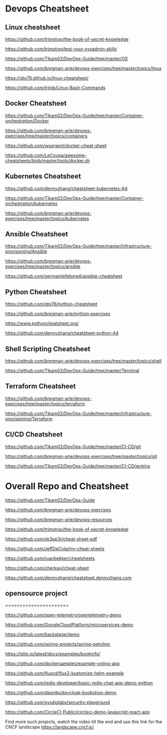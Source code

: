 Devops Cheatsheet
=================

Linux cheatsheet
------------------

https://github.com/trimstray/the-book-of-secret-knowledge

https://github.com/trimstray/test-your-sysadmin-skills

https://github.com/Tikam02/DevOps-Guide/tree/master/OS

https://github.com/bregman-arie/devops-exercises/tree/master/topics/linux

https://gto76.github.io/linux-cheatsheet/

https://github.com/trinib/Linux-Bash-Commands


Docker Cheatsheet
-------------------

https://github.com/Tikam02/DevOps-Guide/tree/master/Container-orchestration/Docker

https://github.com/bregman-arie/devops-exercises/tree/master/topics/containers

https://github.com/wsargent/docker-cheat-sheet

https://github.com/LeCoupa/awesome-cheatsheets/blob/master/tools/docker.sh


Kubernetes Cheatsheet
---------------------

https://github.com/dennyzhang/cheatsheet-kubernetes-A4

https://github.com/Tikam02/DevOps-Guide/tree/master/Container-orchestration/kubernetes

https://github.com/bregman-arie/devops-exercises/tree/master/topics/kubernetes


Ansible Cheatsheet
-------------------

https://github.com/Tikam02/DevOps-Guide/tree/master/Infrastructure-provisioning/Ansible

https://github.com/bregman-arie/devops-exercises/tree/master/topics/ansible

https://github.com/germainlefebvre4/ansible-cheatsheet


Python Cheatsheet
------------------
https://github.com/gto76/python-cheatsheet

https://github.com/bregman-arie/python-exercises

https://www.pythoncheatsheet.org/

https://github.com/dennyzhang/cheatsheet-python-A4


Shell Scripting Cheatsheet
---------------------------

https://github.com/bregman-arie/devops-exercises/tree/master/topics/shell

https://github.com/Tikam02/DevOps-Guide/tree/master/Terminal


Terraform Cheatsheet
-------------------
https://github.com/bregman-arie/devops-exercises/tree/master/topics/terraform

https://github.com/Tikam02/DevOps-Guide/tree/master/Infrastructure-provisioning/Terraform


CI/CD Cheatsheet
-----------------
https://github.com/Tikam02/DevOps-Guide/tree/master/CI-CD/git

https://github.com/bregman-arie/devops-exercises/tree/master/topics/git

https://github.com/Tikam02/DevOps-Guide/tree/master/CI-CD/jenkins


Overall Repo and Cheatsheet
===========================
https://github.com/Tikam02/DevOps-Guide

https://github.com/bregman-arie/devops-exercises

https://github.com/bregman-arie/devops-resources

https://github.com/trimstray/the-book-of-secret-knowledge

https://github.com/sk3pp3r/cheat-sheet-pdf

https://github.com/JeffDeCola/my-cheat-sheets

https://github.com/ruanbekker/cheatsheets

https://github.com/cherkavi/cheat-sheet

https://github.com/dennyzhang/cheatsheet.dennyzhang.com




## opensource project
======================

https://github.com/open-telemetry/opentelemetry-demo

https://github.com/GoogleCloudPlatform/microservices-demo

https://github.com/backstage/demo

https://github.com/spring-projects/spring-petclinic

https://istio.io/latest/docs/examples/bookinfo/

https://github.com/dockersamples/example-voting-app

https://github.com/fluxcd/flux2-kustomize-helm-example

https://github.com/redis-developer/basic-redis-chat-app-demo-python

https://github.com/dasniko/keycloak-bookshop-demo

https://github.com/sysdiglabs/security-playground

https://github.com/CircleCI-Public/circleci-demo-javascript-react-app

Find more such projects, watch the video till the end and use this link for the CNCF landscape
https://landscape.cncf.io/
